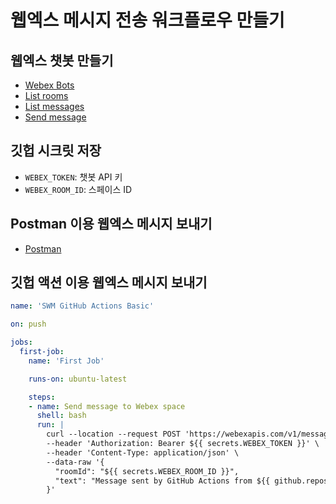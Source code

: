 # 웹엑스 메시지 전송 워크플로우 만들기 #

## 웹엑스 챗봇 만들기 ##

* [Webex Bots](https://developer.webex.com/docs/bots)
* [List rooms](https://developer.webex.com/docs/api/v1/rooms/list-rooms)
* [List messages](https://developer.webex.com/docs/api/v1/messages/list-messages)
* [Send message](https://developer.webex.com/docs/api/v1/messages/create-a-message)


## 깃헙 시크릿 저장 ##

* `WEBEX_TOKEN`: 챗봇 API 키
* `WEBEX_ROOM_ID`: 스페이스 ID


## Postman 이용 웹엑스 메시지 보내기 ##

* [Postman](https://getpostman.com/)


## 깃헙 액션 이용 웹엑스 메시지 보내기 ##

```yaml
name: 'SWM GitHub Actions Basic'

on: push

jobs:
  first-job:
    name: 'First Job'

    runs-on: ubuntu-latest

    steps:
    - name: Send message to Webex space
      shell: bash
      run: |
        curl --location --request POST 'https://webexapis.com/v1/messages' \
        --header 'Authorization: Bearer ${{ secrets.WEBEX_TOKEN }}' \
        --header 'Content-Type: application/json' \
        --data-raw '{
          "roomId": "${{ secrets.WEBEX_ROOM_ID }}",
          "text": "Message sent by GitHub Actions from ${{ github.repository }}"
        }'
```
